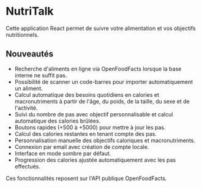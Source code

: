 # NutriTalk

Cette application React permet de suivre votre alimentation et vos objectifs nutritionnels.

## Nouveautés

- Recherche d'aliments en ligne via OpenFoodFacts lorsque la base interne ne suffit pas.
- Possibilité de scanner un code-barres pour importer automatiquement un aliment.
- Calcul automatique des besoins quotidiens en calories et macronutriments à partir de l'âge, du poids, de la taille, du sexe et de l'activité.
- Suivi du nombre de pas avec objectif personnalisable et calcul automatique des calories brûlées.
- Boutons rapides (+500 à +5000) pour mettre à jour les pas.
- Calcul des calories restantes en tenant compte des pas.
- Personnalisation manuelle des objectifs caloriques et macronutriments.
- Connexion par email avec création de compte locale.
- Interface en mode sombre par défaut.
- Progression des calories ajustée automatiquement avec les pas effectués.

Ces fonctionnalités reposent sur l'API publique OpenFoodFacts.
